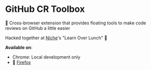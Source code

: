 # GitHub CR Toolbox

🧰 Cross-browser extension that provides floating tools to make code reviews on GitHub a little easier

Hacked together at [Niche](https://niche.com)'s "Learn Over Lunch" 🥪

**Available on**:

- Chrome: Local development only
- 🚀 [Firefox](https://addons.mozilla.org/en-US/firefox/addon/github-cr-toolbox/)
